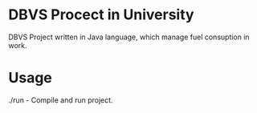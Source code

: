 DBVS Procect in University
============

DBVS Project written in Java language, which manage fuel consuption in work.

# Usage
  ./run - Compile and run project.



